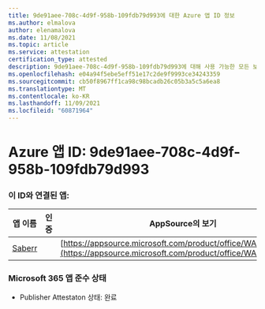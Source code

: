 ```yaml
---
title: 9de91aee-708c-4d9f-958b-109fdb79d993에 대한 Azure 앱 ID 정보
ms.author: elmalova
author: elenamalova
ms.date: 11/08/2021
ms.topic: article
ms.service: attestation
certification_type: attested
description: 9de91aee-708c-4d9f-958b-109fdb79d993에 대해 사용 가능한 모든 보안 및 규정 준수 정보입니다.
ms.openlocfilehash: e04a94f5ebe5eff51e17c2de9f9993ce34243359
ms.sourcegitcommit: cb50f8967ff1ca98c98bcadb26c05b3a5c5a6ea8
ms.translationtype: MT
ms.contentlocale: ko-KR
ms.lasthandoff: 11/09/2021
ms.locfileid: "60871964"
---
```

# <a name="azure-app-id-9de91aee-708c-4d9f-958b-109fdb79d993"></a>Azure 앱 ID: 9de91aee-708c-4d9f-958b-109fdb79d993


### <a name="apps-associated-with-this-id"></a>이 ID와 연결된 앱:
| **앱 이름** | **인증** | **AppSource의 보기** |
|--------------|---------------|-----------------------|
| [Saberr](https://docs.microsoft.com/microsoft-365-app-certification/forward/WA200001501) |  | [https://appsource.microsoft.com/product/office/WA200001501](https://appsource.microsoft.com/product/office/WA200001501) |

### <a name="microsoft-365-app-compliance-status"></a>Microsoft 365 앱 준수 상태
- Publisher Attestaton 상태: 완료
